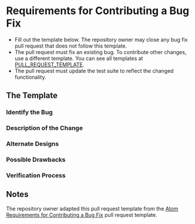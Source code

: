 # Requirements for Contributing a Bug Fix

* Fill out the template below. The repository owner may close any bug fix pull request that does not follow this template.
* The pull request must fix an existing bug. To contribute other changes, use a different template. You can see all templates at [PULL_REQUEST_TEMPLATE](../PULL_REQUEST_TEMPLATE).
* The pull request must update the test suite to reflect the changed functionality.

## The Template

### Identify the Bug

<!--

Link to the issue describing the bug that you're fixing. If there is not yet an issue for your bug, please open a new issue and then link to that issue in your pull request.

-->

### Description of the Change

<!--

The repository owner must be able to understand the design of your change and may close the pull request if they can't get a good idea of what the code will be doing from the description. Keep in mind that the repository owner may not be familiar with or have worked with this area of the code. Please walk trough all concepts.

-->

### Alternate Designs

<!--

What alternatives did you consider? Why did you select the proposed solution?

-->

### Possible Drawbacks

<!--

What are the possible side-effects or negative impacts of the code change?

-->

### Verification Process

<!--

What process did you follow to verify that the change has not introduced any regressions? Describe the actions you performed (including buttons you clicked, text you typed, commands you ran, etc.), and describe the results you observed.

-->

## Notes

The repository owner adapted this pull request template from the [Atom Requirements for Contributing a Bug Fix](https://bit.ly/atom-bugfix) pull request template.
